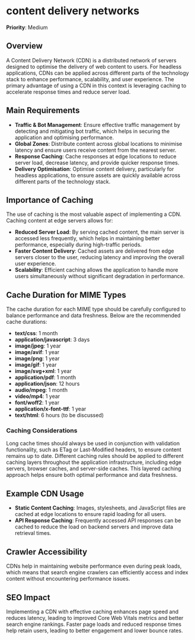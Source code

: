 
# content delivery networks

**Priority**: Medium

## Overview
A Content Delivery Network (CDN) is a distributed network of servers designed to optimise the delivery of web content to users. For headless applications, CDNs can be applied across different parts of the technology stack to enhance performance, scalability, and user experience. The primary advantage of using a CDN in this context is leveraging caching to accelerate response times and reduce server load.

## Main Requirements

- **Traffic & Bot Management**: Ensure effective traffic management by detecting and mitigating bot traffic, which helps in securing the application and optimising performance.
- **Global Zones**: Distribute content across global locations to minimise latency and ensure users receive content from the nearest server.
- **Response Caching**: Cache responses at edge locations to reduce server load, decrease latency, and provide quicker response times.
- **Delivery Optimisation**: Optimise content delivery, particularly for headless applications, to ensure assets are quickly available across different parts of the technology stack.

## Importance of Caching

The use of caching is the most valuable aspect of implementing a CDN. Caching content at edge servers allows for:

- **Reduced Server Load**: By serving cached content, the main server is accessed less frequently, which helps in maintaining better performance, especially during high-traffic periods.
- **Faster Content Delivery**: Cached assets are delivered from edge servers closer to the user, reducing latency and improving the overall user experience.
- **Scalability**: Efficient caching allows the application to handle more users simultaneously without significant degradation in performance.

## Cache Duration for MIME Types

The cache duration for each MIME type should be carefully configured to balance performance and data freshness. Below are the recommended cache durations:

- **text/css**: 1 month
- **application/javascript**: 3 days
- **image/jpeg**: 1 year
- **image/avif**: 1 year
- **image/png**: 1 year
- **image/gif**: 1 year
- **image/svg+xml**: 1 year
- **application/pdf**: 1 month
- **application/json**: 12 hours
- **audio/mpeg**: 1 month
- **video/mp4**: 1 year
- **font/woff2**: 1 year
- **application/x-font-ttf**: 1 year
- **text/html**: 6 hours (to be discussed)

### Caching Considerations

Long cache times should always be used in conjunction with validation functionality, such as ETag or Last-Modified headers, to ensure content remains up to date. Different caching rules should be applied to different caching layers throughout the application infrastructure, including edge servers, browser caches, and server-side caches. This layered caching approach helps ensure both optimal performance and data freshness.

## Example CDN Usage

- **Static Content Caching**: Images, stylesheets, and JavaScript files are cached at edge locations to ensure rapid loading for all users.
- **API Response Caching**: Frequently accessed API responses can be cached to reduce the load on backend servers and improve data retrieval times.

## Crawler Accessibility
CDNs help in maintaining website performance even during peak loads, which means that search engine crawlers can efficiently access and index content without encountering performance issues.

## SEO Impact
Implementing a CDN with effective caching enhances page speed and reduces latency, leading to improved Core Web Vitals metrics and better search engine rankings. Faster page loads and reduced response times help retain users, leading to better engagement and lower bounce rates.
